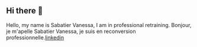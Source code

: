 ## Hi there 👋

<!--
**vanessa13001/vanessa13001** is a ✨ _special_ ✨ repository because its `README.md` (this file) appears on your GitHub profile.-->

Hello, my name is Sabatier Vanessa, I am in professional retraining.
Bonjour, je m'apelle Sabatier Vanessa, je suis en reconversion professionnelle.[linkedin](https://www.linkedin.com/in/vanessa-sabatier-47b13b334/)
